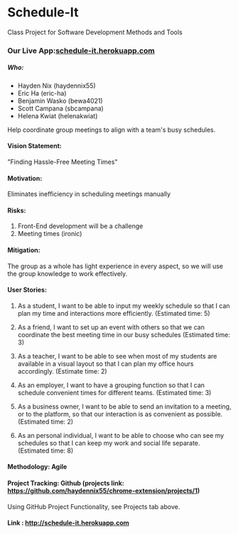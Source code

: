 # Schedule-It
Class Project for Software Development Methods and Tools

### Our Live App:[schedule-it.herokuapp.com](schedule-it.herokuapp.com)

##### Who:
* Hayden Nix (haydennix55)
* Eric Ha (eric-ha)
* Benjamin Wasko (bewa4021)
* Scott Campana (sbcampana)
* Helena Kwiat (helenakwiat)

Help coordinate group meetings to align with a team's busy schedules.

#### Vision Statement:
"Finding Hassle-Free Meeting Times"

#### Motivation:
Eliminates inefficiency in scheduling meetings manually

#### Risks:
1. Front-End development will be a challenge
2. Meeting times (ironic)

#### Mitigation:
The group as a whole has light experience in every aspect, so we will use the group knowledge to work effectively.

#### User Stories:

1. As a student, I want to be able to input my weekly schedule so that I can plan my time and interactions more efficiently. (Estimated time: 5)

2. As a friend, I want to set up an event with others so that we can coordinate the best meeting time in our busy schedules (Estimated time: 3)

3. As a teacher, I want to be able to see when most of my students are available in a visual layout so that I can plan my office hours accordingly. (Estimate time: 2)

4. As an employer, I want to have a grouping function so that I can schedule convenient times for different teams. (Estimated time: 3)

5. As a business owner, I want to be able to send an invitation to a meeting, or to the platform, so that our interaction is as convenient as possible. (Estimated time: 2)

6. As an personal individual, I want to be able to choose who can see my schedules so that I can keep my work and social life separate. (Estimated time: 8)


#### Methodology: Agile

#### Project Tracking: Github (projects link: https://github.com/haydennix55/chrome-extension/projects/1)
Using GitHub Project Functionality, see Projects tab above.

#### Link : http://schedule-it.herokuapp.com 
